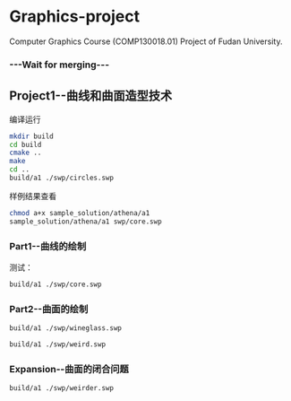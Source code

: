 # Graphics-project
Computer Graphics Course (COMP130018.01) Project of Fudan University.

### ---Wait for merging---

## Project1--曲线和曲面造型技术

编译运行
```bash
mkdir build
cd build
cmake ..
make
cd ..
build/a1 ./swp/circles.swp
```
样例结果查看
```bash
chmod a+x sample_solution/athena/a1
sample_solution/athena/a1 swp/core.swp
```
### Part1--曲线的绘制
测试：
```bash
build/a1 ./swp/core.swp
```

### Part2--曲面的绘制
```bash
build/a1 ./swp/wineglass.swp
```
```bash
build/a1 ./swp/weird.swp
```
### Expansion--曲面的闭合问题
```bash
build/a1 ./swp/weirder.swp
```

